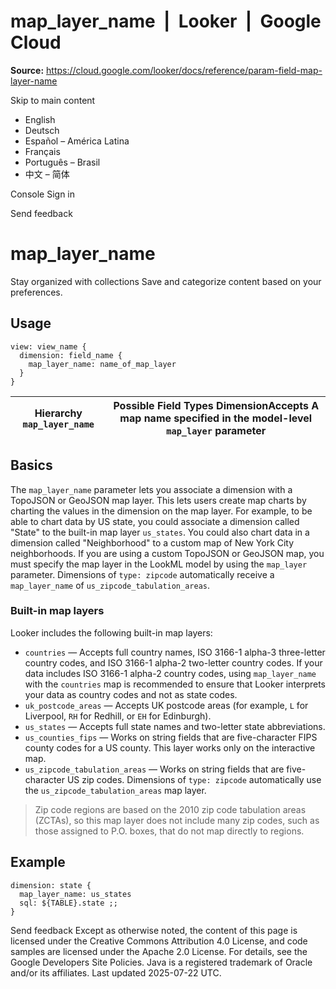 # map_layer_name  |  Looker  |  Google Cloud

**Source:** https://cloud.google.com/looker/docs/reference/param-field-map-layer-name

Skip to main content 
  * English
  * Deutsch
  * Español – América Latina
  * Français
  * Português – Brasil
  * 中文 – 简体

Console  Sign in




Send feedback 
#  map_layer_name
Stay organized with collections  Save and categorize content based on your preferences. 
## Usage
```
view: view_name {
  dimension: field_name {
    map_layer_name: name_of_map_layer
  }
}

```
Hierarchy `map_layer_name` |  Possible Field Types DimensionAccepts A map name specified in the model-level `map_layer` parameter  
---|---  
## Basics
The `map_layer_name` parameter lets you associate a dimension with a TopoJSON or GeoJSON map layer. This lets users create map charts by charting the values in the dimension on the map layer. For example, to be able to chart data by US state, you could associate a dimension called "State" to the built-in map layer `us_states`. You could also chart data in a dimension called "Neighborhood" to a custom map of New York City neighborhoods.
If you are using a custom TopoJSON or GeoJSON map, you must specify the map layer in the LookML model by using the `map_layer` parameter.
Dimensions of `type: zipcode` automatically receive a `map_layer_name` of `us_zipcode_tabulation_areas`.
### Built-in map layers
Looker includes the following built-in map layers:
  * `countries` — Accepts full country names, ISO 3166-1 alpha-3 three-letter country codes, and ISO 3166-1 alpha-2 two-letter country codes. If your data includes ISO 3166-1 alpha-2 country codes, using `map_layer_name` with the `countries` map is recommended to ensure that Looker interprets your data as country codes and not as state codes.
  * `uk_postcode_areas` — Accepts UK postcode areas (for example, `L` for Liverpool, `RH` for Redhill, or `EH` for Edinburgh).
  * `us_states` — Accepts full state names and two-letter state abbreviations.
  * `us_counties_fips` — Works on string fields that are five-character FIPS county codes for a US county. This layer works only on the interactive map.
  * `us_zipcode_tabulation_areas` — Works on string fields that are five-character US zip codes. Dimensions of `type: zipcode` automatically use the `us_zipcode_tabulation_areas` map layer.
> Zip code regions are based on the 2010 zip code tabulation areas (ZCTAs), so this map layer does not include many zip codes, such as those assigned to P.O. boxes, that do not map directly to regions.


## Example
```
dimension: state {
  map_layer_name: us_states
  sql: ${TABLE}.state ;;
}

```

Send feedback 
Except as otherwise noted, the content of this page is licensed under the Creative Commons Attribution 4.0 License, and code samples are licensed under the Apache 2.0 License. For details, see the Google Developers Site Policies. Java is a registered trademark of Oracle and/or its affiliates.
Last updated 2025-07-22 UTC.



